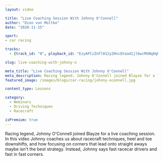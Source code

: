 ```yaml
---
layout: video

title: "Live Coaching Session With Johnny O'Connell"
author: "Dion von Moltke"
date: "2020-11-15"

sport:
- car racing

tracks:
  - {track_id: "0", playback_id: "EzyAFCzZnFl012y2HncQtead1jl6wcMUNq8qRyRpQ6K8", lesson_name: "Live Coaching Session With Johnny O'Connell", lesson_desc: "Racing legend, Johnny O'Connell joined Blayze for a live coaching session.<br/><br/>In this video Johnny coaches us about racecraft techniques, heel and toe downshifts, and how focusing on corners that lead onto straight aways maybe isn't the best strategy. Instead, Johnny says fast racecar drivers and fast in fast corners. Learn about Johnny's technique to build confidence in fast corners that helped him go onto to win 8 Sebring 12 Hours and 4 times at the Le Mans 24 Hour."}

slug: live-coaching-with-johnny-o

meta_title: "Live Coaching Session With Johnny O'Connell"
meta_description: Racing legend, Johnny O'Connell joined Blayze for a live coaching session. In this video Johnny coaches us about racecraft techniques, heel and toe downshifts, and how focusing on corners that lead onto straight aways maybe isn't the best strategy. Instead, Johnny says fast racecar drivers and fast in fast corners.
featured_image: /images/blogs/car-racing/johnny-oconnell.jpg

content_type: Lessons

category:
  - Webinars
  - Driving Techniques
  - Racecraft

isPremium: true
---
```


Racing legend, Johnny O'Connell joined Blayze for a live coaching session. In this video Johnny coaches us about racecraft techniques, heel and toe downshifts, and how focusing on corners that lead onto straight aways maybe isn't the best strategy. Instead, Johnny says fast racecar drivers and fast in fast corners.